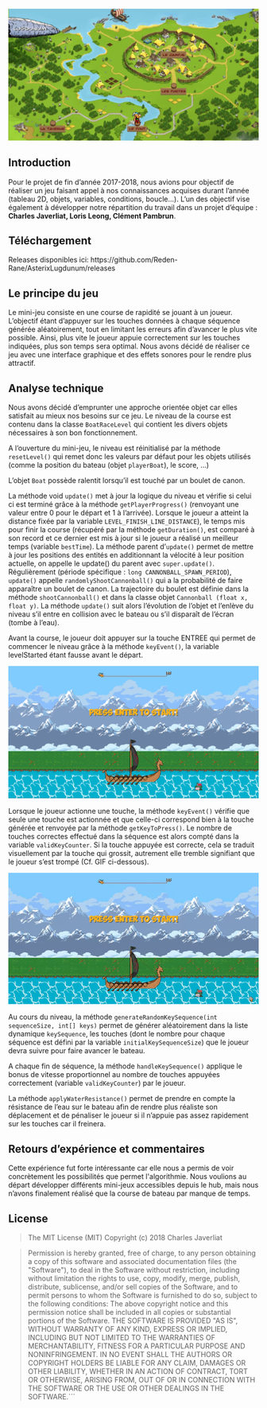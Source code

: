 ![Banner](/images/image4.png)

<h2> Introduction </h2>

Pour le projet de fin d’année 2017-2018, nous avions pour objectif de réaliser un jeu faisant appel à nos connaissances acquises durant l’année (tableau 2D, objets, variables, conditions, boucle...). L’un des objectif vise également à développer notre répartition du travail dans un projet d’équipe : __Charles Javerliat, Loris Leong, Clément Pambrun__.

<h2>Téléchargement</h2>
Releases disponibles ici: https://github.com/Reden-Rane/AsterixLugdunum/releases

<h2>Le principe du jeu  </h2>

Le mini-jeu consiste en une course de rapidité se jouant à un joueur. L’objectif étant d’appuyer sur les touches données à chaque séquence générée aléatoirement, tout en limitant les erreurs afin d’avancer le plus vite possible. Ainsi, plus vite le joueur appuie correctement sur les touches indiquées, plus son temps sera optimal.
Nous avons décidé de réaliser ce jeu avec une interface graphique et des effets sonores pour le rendre plus attractif.

<h2>Analyse technique </h2>

Nous avons décidé d’emprunter une approche orientée objet car elles satisfait au mieux nos besoins sur ce jeu. Le niveau de la course est contenu dans la classe `BoatRaceLevel` qui contient les divers objets nécessaires à son bon fonctionnement.

A l’ouverture du mini-jeu, le niveau est réinitialisé par la méthode `resetLevel()` qui remet donc les valeurs par défaut pour les objets utilisés (comme la position du bateau (objet `playerBoat`), le score, ...)

L’objet `Boat` possède ralentit lorsqu’il est touché par un boulet de canon.

La méthode void `update()` met à jour la logique du niveau et vérifie si celui ci est terminé grâce à la méthode `getPlayerProgress()` (renvoyant une valeur entre 0 pour le départ et 1 à l’arrivée). Lorsque le joueur a atteint la distance fixée par la variable `LEVEL_FINISH_LINE_DISTANCE`), le temps mis pour finir la course (récupéré par la méthode `getDuration()`, est comparé à son record et ce dernier est mis à jour si le joueur a réalisé un meilleur temps (variable `bestTime`).
La méthode parent d’`update()` permet de mettre à jour les positions des entités en additionnant la vélocité à leur position actuelle, on appelle le update() du parent avec `super.update()`. Régulièrement (période spécifique : `long CANNONBALL_SPAWN_PERIOD`), `update()` appelle `randomlyShootCannonball()` qui a la probabilité de faire apparaître un boulet de canon. La trajectoire du boulet est définie dans la méthode `shootCannonball()` et dans la classe objet `Cannonball (float x, float y)`. La méthode `update()` suit alors l’évolution de l’objet et l’enlève du niveau s’il entre en collision avec le bateau ou s’il disparaît de l’écran (tombe à l’eau).


Avant la course, le joueur doit appuyer sur la touche ENTREE qui permet de commencer le niveau grâce à la méthode `keyEvent()`, la variable levelStarted étant fausse avant le départ.

![AppuyerSurEntree](/images/image3.png)

Lorsque le joueur actionne une touche, la méthode `keyEvent()` vérifie que seule une touche est actionnée et que celle-ci correspond bien à la touche générée et renvoyée par la méthode `getKeyToPress()`. Le nombre de touches correctes effectué dans la séquence est alors compté dans la variable `validKeyCounter`.
Si la touche appuyée est correcte, cela se traduit visuellement par la touche qui grossit, autrement elle tremble signifiant que le joueur s’est trompé (Cf. GIF ci-dessous).

![Gameplay](/images/image1.gif)

Au cours du niveau, la méthode `generateRandomKeySequence(int sequenceSize, int[] keys)` permet de générer aléatoirement dans la liste dynamique `keySequence`, les touches (dont le nombre pour chaque séquence est défini par la variable `initialKeySequenceSize`) que le joueur devra suivre pour faire avancer le bateau.

A chaque fin de séquence, la méthode `handleKeySequence()` applique le bonus de vitesse proportionnel au nombre de touches appuyées correctement (variable `validKeyCounter`) par le joueur.

La méthode `applyWaterResistance()` permet de prendre en compte la résistance de l’eau sur le bateau afin de rendre plus réaliste son déplacement et de pénaliser le joueur si il n’appuie pas assez rapidement sur les touches car il freinera.

<h2>Retours d’expérience et commentaires </h2>

Cette expérience fut forte intéressante car elle nous a permis de voir concrètement les possibilités que permet l'algorithmie.
Nous voulions au départ développer différents mini-jeux accessibles depuis le hub, mais nous n’avons finalement réalisé que la course de bateau par manque de temps.

<h2>License </h2>

>The MIT License (MIT)
>Copyright (c) 2018 Charles Javerliat

>Permission is hereby granted, free of charge, to any person obtaining a copy of this software and associated documentation files (the "Software"), to deal in the Software without restriction, including without limitation the rights to use, copy, modify, merge, publish, distribute, sublicense, and/or sell copies of the Software, and to permit persons to whom the Software is furnished to do so, subject to the following conditions:
The above copyright notice and this permission notice shall be included in all copies or substantial portions of the Software.
THE SOFTWARE IS PROVIDED "AS IS", WITHOUT WARRANTY OF ANY KIND, EXPRESS OR IMPLIED, INCLUDING BUT NOT LIMITED TO THE WARRANTIES OF MERCHANTABILITY, FITNESS FOR A PARTICULAR PURPOSE AND NONINFRINGEMENT. IN NO EVENT SHALL THE AUTHORS OR COPYRIGHT HOLDERS BE LIABLE FOR ANY CLAIM, DAMAGES OR OTHER LIABILITY, WHETHER IN AN ACTION OF CONTRACT, TORT OR OTHERWISE, ARISING FROM, OUT OF OR IN CONNECTION WITH THE SOFTWARE OR THE USE OR OTHER DEALINGS IN THE SOFTWARE.```
